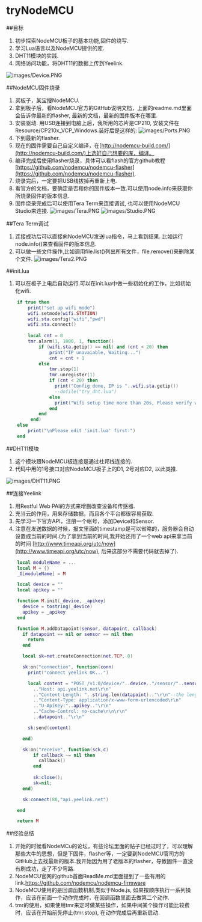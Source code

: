 # tryNodeMCU
##目标
1. 初步探索NodeMCU板子的基本功能,固件的烧写.
2. 学习Lua语言以及NodeMCU提供的库.
3. DHT11模块的实践.
4. 网络访问功能，将DHT11的数据上传到Yeelink.

![images/Device.PNG](https://github.com/hjonwy/tryNodeMCU/blob/master/images/Device.PNG)

##NodeMCU固件烧录
1. 买板子，某宝搜NodeMCU.
2. 拿到板子后，看NodeMCU官方的GitHub说明文档，上面的readme.md里面会告诉你最新的flasher, 最新的文档，最新的固件版本在哪里.
3. 安装驱动. 用USB连接到电脑上后，我所用的芯片是CP210, 安装文件在Resource/CP210x_VCP_Windows.装好后是这样的:
![images/Ports.PNG](https://github.com/hjonwy/tryNodeMCU/blob/master/images/Ports.PNG)
4. 下到最新的flasher.
5. 现在的固件需要自己自定义编译，在[http://nodemcu-build.com/](http://nodemcu-build.com/)上选好自己想要的库，编译。
6. 编译完成后使用flasher烧录，具体可以看flash的官方github教程[https://github.com/nodemcu/nodemcu-flasher](https://github.com/nodemcu/nodemcu-flasher).
7. 烧录完后，一定要把USB线拔掉再重新上电.
8. 看官方的文档，要确定是否和你的固件版本一致.可以使用node.info来获取你所烧录固件的版本信息.
9. 固件烧录完成后可以使用Tera Term来连接调试, 也可以使用NodeMCU Studio来连接.
![images/Tera.PNG](https://github.com/hjonwy/tryNodeMCU/blob/master/images/Tera.PNG)
![images/Studio.PNG](https://github.com/hjonwy/tryNodeMCU/blob/master/images/Studio.PNG)

##Tera Term调试
1. 连接成功后可以直接向NodeMCU发送lua指令，马上看到结果. 比如运行node.info()来查看固件的版本信息.
2. 可以做一些文件操作,比如调用file.list()列出所有文件，file.remove()来删除某个文件.
![images/Tera2.PNG](https://github.com/hjonwy/tryNodeMCU/blob/master/images/Tera2.PNG)

##init.lua
1. 可以在板子上电后自动运行.可以在init.lua中做一些初始化的工作，比如初始化wifi.
```lua
	if true then
		print("set up wifi mode")
		wifi.setmode(wifi.STATION)
		wifi.sta.config("wifi","pwd")
		wifi.sta.connect()
		
		local cnt = 0
		tmr.alarm(1, 1000, 1, function() 
			if (wifi.sta.getip() == nil) and (cnt < 20) then 
				print("IP unavaiable, Waiting...")
				cnt = cnt + 1 
			else 
				tmr.stop(1)
				tmr.unregister(1)
				if (cnt < 20) then 
				  print("Config done, IP is "..wifi.sta.getip())
				  --dofile("try_dht.lua")
				else 
				  print("Wifi setup time more than 20s, Please verify wifi.sta.config() function. Then re-download the file.")
				end
			end 
		 end)
	else
		print("\nPlease edit 'init.lua' first:")
	end
```

	
##DHT11模块
1. 这个模块跟NodeMCU板连接是通过杜邦线连接的.
2. 代码中用的1号接口对应NodeMCU板子上的D1, 2号对应D2, 以此类推.

![images/DHT11.PNG](https://github.com/hjonwy/tryNodeMCU/blob/master/images/DHT11.PNG)

##连接Yeelink
1. 用Restful Web PAI的方式来增删改查设备和传感器.
2. 充当云的作用，用来存储数据，而且各个平台都很容易获取.
3. 先学习一下官方API，注册一个帐号，添加Device和Sensor.
4. 注意在发送数据的时候，报文里面的timestamp是可以省略的，服务器会自动设置成当前的时间.(为了拿到当前的时间,我开始还用了一个web api来拿当前的时间 [http://www.timeapi.org/utc/now](http://www.timeapi.org/utc/now), 后来这部分不需要代码就去掉了).
	
```lua
	local moduleName = ...
	local M = {}
	_G[moduleName] = M

	local device = ""
	local apikey = ""

	function M.init(_device, _apikey)
	  device = tostring(_device)
	  apikey = _apikey
	end

	function M.addDatapoint(sensor, datapoint, callback)
	  if datapoint == nil or sensor == nil then
		return
	  end

	  local sk=net.createConnection(net.TCP, 0)

	  sk:on("connection", function(conn)
		print("connect yeelink OK...")

		local content = "POST /v1.0/device/"..device.."/sensor/"..sensor.."/datapoints HTTP/1.1\r\n"
		  .."Host: api.yeelink.net\r\n"
		  .."Content-Length: "..string.len(datapoint).."\r\n"--the length of json is important
		  .."Content-Type: application/x-www-form-urlencoded\r\n"
		  .."U-ApiKey:"..apikey.."\r\n"
		  .."Cache-Control: no-cache\r\n\r\n"
		  ..datapoint.."\r\n"

		sk:send(content)

	  end)

	  sk:on("receive", function(sck,c)
		  if callback ~= nil then
			callback()
		  end
		  
		  sk:close();
		  sk=nil;
	  end)

	  sk:connect(80,"api.yeelink.net")

	end

	return M
```

##经验总结
1. 开始的时候看NodeMCu的论坛，有些论坛里面的贴子已经过时了，可以理解那些大牛的思想，但是下固件，flasher等，一定要到NodeMCU官司方的GitHub上去找最新的版本.我开始因为用了老版本的flasher，导致固件一直没有刷成功，走了不少弯路.
2. NodeMCU官网的github首面ReadMe.md里面提到了一些有用的link.https://github.com/nodemcu/nodemcu-firmware
3. NodeMCU使用的是回调函数机制,类似于Node.js, 如果按顺序执行一系列操作，应该在前面一个动作完成时，在回调函数里面去做第二个动作.
4. tmr的使用，如果使用tmr来定时做某些操作，如果中间某个操作可能比较费时，应该在开始前先停止(tmr.stop), 在动作完成后再重新启动.
